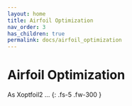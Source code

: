 ```yaml
---
layout: home
title: Airfoil Optimization 
nav_order: 3
has_children: true
permalink: docs/airfoil_optimization
---
```


# Airfoil Optimization  

As Xoptfoil2 ... 
{: .fs-5 .fw-300 }
